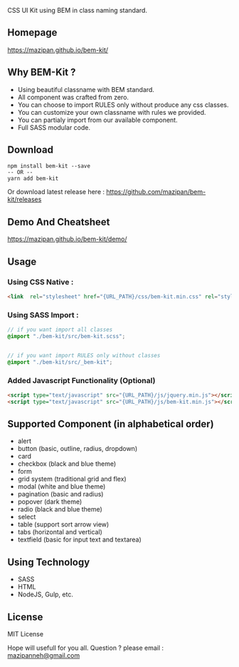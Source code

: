 CSS UI Kit using BEM in class naming standard.

## Homepage
https://mazipan.github.io/bem-kit/

## Why BEM-Kit ?
- Using beautiful classname with BEM standard.
- All component was crafted from zero.
- You can choose to import RULES only without produce any css classes.
- You can customize your own classname with rules we provided.
- You can partialy import from our available component.
- Full SASS modular code. 

## Download
```
npm install bem-kit --save
-- OR --
yarn add bem-kit
```
Or download latest release here : https://github.com/mazipan/bem-kit/releases

## Demo And Cheatsheet
https://mazipan.github.io/bem-kit/demo/

## Usage

### Using CSS Native : 
```html
<link  rel="stylesheet" href="{URL_PATH}/css/bem-kit.min.css" rel="stylesheet"/>
```

### Using SASS Import : 
```scss
// if you want import all classes
@import "./bem-kit/src/bem-kit.scss";


// if you want import RULES only without classes
@import "./bem-kit/src/_bem-kit";
```

### Added Javascript Functionality (Optional)
```html
<script type="text/javascript" src="{URL_PATH}/js/jquery.min.js"></script>
<script type="text/javascript" src="{URL_PATH}/js/bem-kit.min.js"></script>
```

## Supported Component (in alphabetical order)</h3>
- alert 
- button (basic, outline, radius, dropdown)
- card
- checkbox (black and blue theme)
- form 
- grid system (traditional grid and flex)
- modal (white and blue theme)
- pagination (basic and radius)
- popover (dark theme)
- radio (black and blue theme)
- select
- table (support sort arrow view)
- tabs (horizontal and vertical)
- textfield (basic for input text and textarea)

## Using Technology</h3>
- SASS 
- HTML
- NodeJS, Gulp, etc.

## License
MIT License


Hope will usefull for you all.
Question ? please email : mazipanneh@gmail.com
